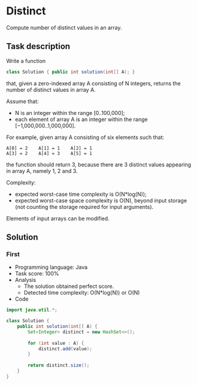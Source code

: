 # Distinct

Compute number of distinct values in an array.

## Task description

Write a function

```java
class Solution { public int solution(int[] A); }
```

that, given a zero-indexed array A consisting of N integers, returns the number of distinct values in array A.

Assume that:

* N is an integer within the range [0..100,000];
* each element of array A is an integer within the range [−1,000,000..1,000,000].

For example, given array A consisting of six elements such that:

    A[0] = 2    A[1] = 1    A[2] = 1
    A[3] = 2    A[4] = 3    A[5] = 1

the function should return 3, because there are 3 distinct values appearing in array A, namely 1, 2 and 3.

Complexity:

* expected worst-case time complexity is O(N*log(N));
* expected worst-case space complexity is O(N), beyond input storage (not counting the storage required for input arguments).

Elements of input arrays can be modified.

## Solution

### First

* Programming language: Java
* Task score: 100%
* Analysis
  - The solution obtained perfect score.
  - Detected time complexity: O(N*log(N)) or O(N)
* Code

```java
import java.util.*;

class Solution {
    public int solution(int[] A) {
        Set<Integer> distinct = new HashSet<>();
        
        for (int value : A) {
            distinct.add(value);   
        }
        
        return distinct.size();
    }
}
```

